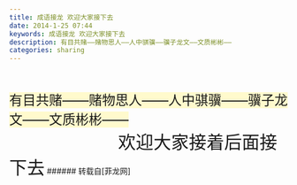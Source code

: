 ```yaml
---
title: 成语接龙 欢迎大家接下去
date: 2014-1-25 07:44
keywords: 成语接龙 欢迎大家接下去
description: 有目共赌——赌物思人——人中骐骥——骥子龙文——文质彬彬——                                                                                                                            欢迎大家接着后面接下去
categories: sharing
---
```

<td class="t_f" id="postmessage_93719">

<br/>
<br/>
<font size="5"><font style="background-color:lemonchiffon">有目共赌——赌物思人——人中骐骥——骥子龙文——文质彬彬——</font></font>                                                                                                                            <font size="6">欢迎大家接着后面接下去<img alt="" border="0" onclick="" onmouseover="" smilieid="259" src="static/image/smiley/Xiongmao/22.gif"/><img alt="" border="0" onclick="" onmouseover="" smilieid="263" src="static/image/smiley/Xiongmao/21.gif"/><img alt="" border="0" onclick="" onmouseover="" smilieid="263" src="static/image/smiley/Xiongmao/21.gif"/><img alt="" border="0" onclick="" onmouseover="" smilieid="263" src="static/image/smiley/Xiongmao/21.gif"/><img alt="" border="0" onclick="" onmouseover="" smilieid="263" src="static/image/smiley/Xiongmao/21.gif"/><img alt="" border="0" onclick="" onmouseover="" smilieid="263" src="static/image/smiley/Xiongmao/21.gif"/><img alt="" border="0" onclick="" onmouseover="" smilieid="263" src="static/image/smiley/Xiongmao/21.gif"/><img alt="" border="0" onclick="" onmouseover="" smilieid="263" src="static/image/smiley/Xiongmao/21.gif"/><img alt="" border="0" onclick="" onmouseover="" smilieid="263" src="static/image/smiley/Xiongmao/21.gif"/></font></td>
###### 转载自[菲龙网]